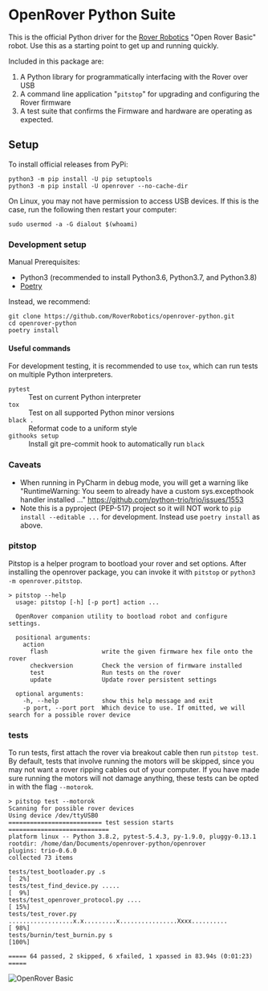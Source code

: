 # OpenRover Python Suite

This is the official Python driver for the [Rover Robotics](https://roverrobotics.com/) "Open Rover Basic" robot. Use this as a starting point to get up and running quickly.

Included in this package are:

1. A Python library for programmatically interfacing with the Rover over USB
2. A command line application "`pitstop`" for upgrading and configuring the Rover firmware
3. A test suite that confirms the Firmware and hardware are operating as expected.

## Setup

To install official releases from PyPi:

```shell script
python3 -m pip install -U pip setuptools
python3 -m pip install -U openrover --no-cache-dir
```

On Linux, you may not have permission to access USB devices. If this is the case, run the following then restart your computer:

```shell script
sudo usermod -a -G dialout $(whoami)
```

### Development setup

Manual Prerequisites:

* Python3 (recommended to install Python3.6, Python3.7, and Python3.8)
* [Poetry](https://python-poetry.org/docs/#installation) 

Instead, we recommend:

```
git clone https://github.com/RoverRobotics/openrover-python.git
cd openrover-python
poetry install
```

#### Useful commands

For development testing, it is recommended to use `tox`, which can run tests on multiple Python interpreters.

<dl>
    <dt><code>pytest</code></dt>
    <dd>Test on current Python interpreter</dd>
    <dt><code>tox</code></dt>
    <dd>Test on all supported Python minor versions</dd>
    <dt><code>black .</code></dt>
    <dd>Reformat code to a uniform style</dd>
    <dt><code>githooks setup</code></dt>
    <dd>Install git pre-commit hook to automatically run <code>black</code></dd>
</dl>

### Caveats

* When running in PyCharm in debug mode, you will get a warning like "RuntimeWarning: You seem to already have a custom sys.excepthook handler installed ..." https://github.com/python-trio/trio/issues/1553
* Note this is a pyproject (PEP-517) project so it will NOT work to `pip install --editable ...` for development. Instead use `poetry install` as above.


### pitstop

Pitstop is a helper program to bootload your rover and set options. After installing the openrover package, you can invoke it with `pitstop` or `python3 -m openrover.pitstop`.

```text
> pitstop --help
  usage: pitstop [-h] [-p port] action ...
  
  OpenRover companion utility to bootload robot and configure settings.
  
  positional arguments:
    action
      flash               write the given firmware hex file onto the rover
      checkversion        Check the version of firmware installed
      test                Run tests on the rover
      update              Update rover persistent settings
  
  optional arguments:
    -h, --help            show this help message and exit
    -p port, --port port  Which device to use. If omitted, we will search for a possible rover device
```

### tests

To run tests, first attach the rover via breakout cable then run `pitstop test`.
By default, tests that involve running the motors will be skipped, since you may not want a rover ripping cables out of your computer. If you have made sure running the motors will not damage anything, these tests can be opted in with the flag `--motorok`.

```text
> pitstop test --motorok
Scanning for possible rover devices
Using device /dev/ttyUSB0
========================== test session starts ============================
platform linux -- Python 3.8.2, pytest-5.4.3, py-1.9.0, pluggy-0.13.1
rootdir: /home/dan/Documents/openrover-python/openrover
plugins: trio-0.6.0
collected 73 items                                                                                                                                                                                           

tests/test_bootloader.py .s                                                                                                                                                                            [  2%]
tests/test_find_device.py .....                                                                                                                                                                        [  9%]
tests/test_openrover_protocol.py ....                                                                                                                                                                  [ 15%]
tests/test_rover.py ..................x.x.........x................Xxxx..........                                                                                                                      [ 98%]
tests/burnin/test_burnin.py s                                                                                                                                                                          [100%]

===== 64 passed, 2 skipped, 6 xfailed, 1 xpassed in 83.94s (0:01:23) =====
```

![OpenRover Basic](https://docs.roverrobotics.com/1-manuals/0-cover-photos/1-open-rover-basic-getting-started-vga.jpg)
